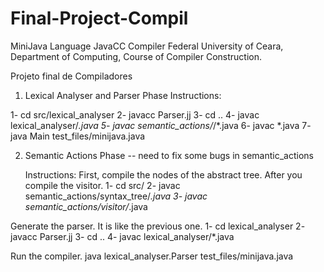 # Final-Project-Compil

MiniJava Language JavaCC Compiler
Federal University of Ceara, Department of Computing, Course of Compiler Construction.

Projeto final de Compiladores
   
   1. Lexical Analyser and Parser Phase
   Instructions:
 
 1- cd src/lexical_analyser
 2- javacc Parser.jj
 3- cd ..
 4- javac lexical_analyser/*.java
 5- javac semantic_actions/*/*.java
 6- javac *.java
 7- java Main test_files/minijava.java 

2. Semantic Actions Phase
   -- need to fix some bugs in semantic_actions
   
   Instructions:
First, compile the nodes of the abstract tree. After you compile the visitor.
 1- cd src/
 2- javac semantic_actions/syntax_tree/*.java
 3- javac semantic_actions/visitor/*.java

Generate the parser. It is like the previous one.
 1- cd lexical_analyser
 2- javacc Parser.jj
 3- cd ..
 4- javac lexical_analyser/*.java

Run the compiler.
 java lexical_analyser.Parser test_files/minijava.java
